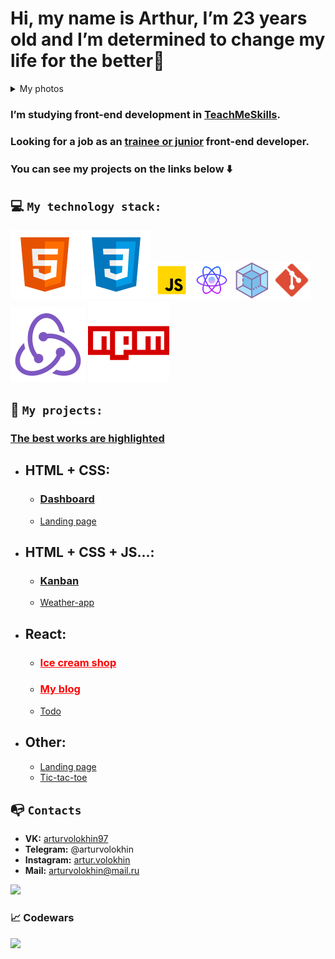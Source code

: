 # Hi, my name is Arthur, I’m 23 years old and I’m determined to change my life for the better👋

<details>
  <summary>My photos</summary>
  <img src="https://github.com/arturvolokhin/images/blob/main/myself1.png" name="image-name" width="260px">
  <img src="https://github.com/arturvolokhin/images/blob/main/myself2.png" name="image-name" width="262px">
  <img src="https://github.com/arturvolokhin/images/blob/main/myself.png" name="image-name" width="267px">
</details>

### I’m studying front-end development in [TeachMeSkills](https://teachmeskills.by/).

### Looking for a job as an <a href="mailto:arturvolokhin@mail.ru">trainee or junior</a> front-end developer.

### You can see my projects on the links below ⬇️

## 💻 `My technology stack:`

<a href="https://html.spec.whatwg.org/" title="HTML5"><img src="https://github.com/arturvolokhin/images/blob/main/icons/html.svg" /></a>
<a href="https://www.w3.org/Style/CSS/Overview.en.html" title="CSS3"><img src="https://github.com/arturvolokhin/images/blob/main/icons/css.svg" /></a>
<a href="https://www.javascript.com/" title="JavaScript"><img src="https://github.com/arturvolokhin/images/blob/main/icons/js.svg" width="60px" /></a>
<a href="https://reactjs.org/" title="React"><img src="https://github.com/arturvolokhin/images/blob/main/icons/react.svg" width="60px" /></a>
<a href="https://webpack.js.org/" title="Webpack"><img src="https://github.com/arturvolokhin/images/blob/main/icons/webpack.svg" width="60px"/></a>
<a href="https://git-scm.com/" title="Git"><img src="https://github.com/arturvolokhin/images/blob/main/icons/git.svg" width="60px" /></a>
<a href="https://redux.js.org/" title="Redux"><img src="https://github.com/arturvolokhin/images/blob/main/icons/redux.svg" /></a>
<a href="https://www.npmjs.com/" title="Npm"><img src="https://github.com/arturvolokhin/images/blob/main/icons/npm.svg" /></a>



## 📝 `My projects:`
 ### <a href="https://github.com/arturvolokhin">The best works are highlighted</a>

 - ## HTML + CSS:

    - ### <a href="https://github.com/arturvolokhin/dashboard" target="_blank">Dashboard</a>
    - <a href="https://github.com/arturvolokhin/Konstruct" target="_blank">Landing page</a>

- ## HTML + CSS + JS...:
    - ### <a href="https://github.com/arturvolokhin/kanban" target="_blank">Kanban</a>
    - <a href="https://github.com/arturvolokhin/weather-app" target="_blank">Weather-app</a>

- ## React:
    - ### <a style="color:red" href="https://github.com/arturvolokhin/icecream-shop-react">Ice cream shop</a>
    - ### <a style="color:red" href="https://github.com/arturvolokhin/myBlog-react">My blog</a>
    - <a href="https://github.com/arturvolokhin/todo-react">Todo</a>
    
- ## Other:
    - <a href="https://github.com/arturvolokhin/arturvolokhin.github.io" target="_blank">Landing page</a>
    - <a href="https://github.com/arturvolokhin/tic-tac-toe" target="_blank">Tic-tac-toe</a>
  
    






## 📭 `Contacts`
- **VK:** <a href="https://vk.com/arturvolokhin97" target="_blank">arturvolokhin97</a>
- **Telegram:** @arturvolokhin
- **Instagram:** <a href="instagram.com/artur.volokhin" target="_blank">artur.volokhin</a>
- **Mail:** arturvolokhin@mail.ru


<img src='https://github-readme-stats.vercel.app/api?username=arturvolokhin&&show_icons=true'>



### 📈 Codewars
<img src='https://www.codewars.com/users/arturvolokhin/badges/large'>
